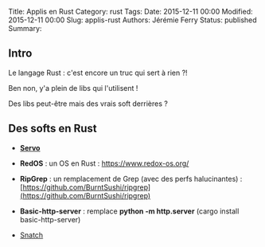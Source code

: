 Title: Applis en Rust
Category: rust
Tags: 
Date: 2015-12-11 00:00
Modified: 2015-12-11 00:00
Slug: applis-rust
Authors: Jérémie Ferry
Status: published
Summary:

## Intro

Le langage Rust : c'est encore un truc qui sert à rien ?!

Ben non, y'a plein de libs qui l'utilisent !

Des libs peut-être mais des vrais soft derrières ?

## Des softs en Rust

- **[Servo](https://github.com/servo/servo)**

- **RedOS** : un OS en Rust : https://www.redox-os.org/

- **RipGrep** : un remplacement de Grep (avec des perfs halucinantes) : [https://github.com/BurntSushi/ripgrep](https://github.com/BurntSushi/ripgrep)

- **Basic-http-server** : remplace **python -m http.server** (cargo install basic-http-server)

- [Snatch](https://github.com/derniercri/snatch)
